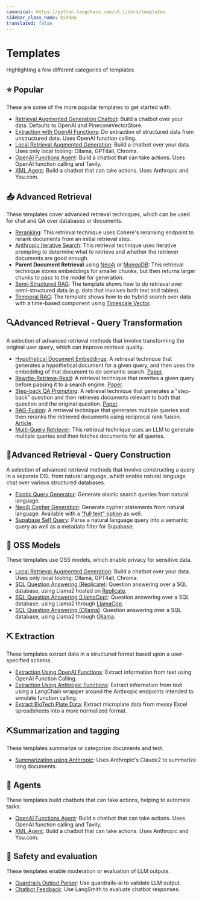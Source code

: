 ```yaml
---
canonical: https://python.langchain.com/v0.1/docs/templates
sidebar_class_name: hidden
translated: false
---
```


# Templates

Highlighting a few different categories of templates

## ⭐ Popular

These are some of the more popular templates to get started with.

- [Retrieval Augmented Generation Chatbot](/docs/templates/rag-conversation): Build a chatbot over your data. Defaults to OpenAI and PineconeVectorStore.
- [Extraction with OpenAI Functions](/docs/templates/extraction-openai-functions): Do extraction of structured data from unstructured data. Uses OpenAI function calling.
- [Local Retrieval Augmented Generation](/docs/templates/rag-chroma-private): Build a chatbot over your data. Uses only local tooling: Ollama, GPT4all, Chroma.
- [OpenAI Functions Agent](/docs/templates/openai-functions-agent): Build a chatbot that can take actions. Uses OpenAI function calling and Tavily.
- [XML Agent](/docs/templates/xml-agent): Build a chatbot that can take actions. Uses Anthropic and You.com.

## 📥 Advanced Retrieval

These templates cover advanced retrieval techniques, which can be used for chat and QA over databases or documents.

- [Reranking](/docs/templates/rag-pinecone-rerank): This retrieval technique uses Cohere's reranking endpoint to rerank documents from an initial retrieval step.
- [Anthropic Iterative Search](/docs/templates/anthropic-iterative-search): This retrieval technique uses iterative prompting to determine what to retrieve and whether the retriever documents are good enough.
- **Parent Document Retrieval** using [Neo4j](/docs/templates/neo4j-parent) or [MongoDB](/docs/templates/mongo-parent-document-retrieval): This retrieval technique stores embeddings for smaller chunks, but then returns larger chunks to pass to the model for generation.
- [Semi-Structured RAG](/docs/templates/rag-semi-structured): The template shows how to do retrieval over semi-structured data (e.g. data that involves both text and tables).
- [Temporal RAG](/docs/templates/rag-timescale-hybrid-search-time): The template shows how to do hybrid search over data with a time-based component using [Timescale Vector](https://www.timescale.com/ai?utm_campaign=vectorlaunch&utm_source=langchain&utm_medium=referral).

## 🔍Advanced Retrieval - Query Transformation

A selection of advanced retrieval methods that involve transforming the original user query, which can improve retrieval quality.

- [Hypothetical Document Embeddings](/docs/templates/hyde): A retrieval technique that generates a hypothetical document for a given query, and then uses the embedding of that document to do semantic search. [Paper](https://arxiv.org/abs/2212.10496).
- [Rewrite-Retrieve-Read](/docs/templates/rewrite-retrieve-read): A retrieval technique that rewrites a given query before passing it to a search engine. [Paper](https://arxiv.org/abs/2305.14283).
- [Step-back QA Prompting](/docs/templates/stepback-qa-prompting): A retrieval technique that generates a "step-back" question and then retrieves documents relevant to both that question and the original question. [Paper](https://arxiv.org/abs//2310.06117).
- [RAG-Fusion](/docs/templates/rag-fusion): A retrieval technique that generates multiple queries and then reranks the retrieved documents using reciprocal rank fusion. [Article](https://towardsdatascience.com/forget-rag-the-future-is-rag-fusion-1147298d8ad1).
- [Multi-Query Retriever](/docs/templates/rag-pinecone-multi-query): This retrieval technique uses an LLM to generate multiple queries and then fetches documents for all queries.

## 🧠Advanced Retrieval - Query Construction

A selection of advanced retrieval methods that involve constructing a query in a separate DSL from natural language, which enable natural language chat over various structured databases.

- [Elastic Query Generator](/docs/templates/elastic-query-generator): Generate elastic search queries from natural language.
- [Neo4j Cypher Generation](/docs/templates/neo4j-cypher): Generate cypher statements from natural language. Available with a ["full text" option](/docs/templates/neo4j-cypher-ft) as well.
- [Supabase Self Query](/docs/templates/self-query-supabase): Parse a natural language query into a semantic query as well as a metadata filter for Supabase.

## 🦙 OSS Models

These templates use OSS models, which enable privacy for sensitive data.

- [Local Retrieval Augmented Generation](/docs/templates/rag-chroma-private): Build a chatbot over your data. Uses only local tooling: Ollama, GPT4all, Chroma.
- [SQL Question Answering (Replicate)](/docs/templates/sql-llama2): Question answering over a SQL database, using Llama2 hosted on [Replicate](https://replicate.com/).
- [SQL Question Answering (LlamaCpp)](/docs/templates/sql-llamacpp): Question answering over a SQL database, using Llama2 through [LlamaCpp](https://github.com/ggerganov/llama.cpp).
- [SQL Question Answering (Ollama)](/docs/templates/sql-ollama): Question answering over a SQL database, using Llama2 through [Ollama](https://github.com/jmorganca/ollama).

## ⛏️ Extraction

These templates extract data in a structured format based upon a user-specified schema.

- [Extraction Using OpenAI Functions](/docs/templates/extraction-openai-functions): Extract information from text using OpenAI Function Calling.
- [Extraction Using Anthropic Functions](/docs/templates/extraction-anthropic-functions): Extract information from text using a LangChain wrapper around the Anthropic endpoints intended to simulate function calling.
- [Extract BioTech Plate Data](/docs/templates/plate-chain): Extract microplate data from messy Excel spreadsheets into a more normalized format.

## ⛏️Summarization and tagging

These templates summarize or categorize documents and text.

- [Summarization using Anthropic](/docs/templates/summarize-anthropic): Uses Anthropic's Claude2 to summarize long documents.

## 🤖 Agents

These templates build chatbots that can take actions, helping to automate tasks.

- [OpenAI Functions Agent](/docs/templates/openai-functions-agent): Build a chatbot that can take actions. Uses OpenAI function calling and Tavily.
- [XML Agent](/docs/templates/xml-agent): Build a chatbot that can take actions. Uses Anthropic and You.com.

## :rotating_light: Safety and evaluation

These templates enable moderation or evaluation of LLM outputs.

- [Guardrails Output Parser](/docs/templates/guardrails-output-parser): Use guardrails-ai to validate LLM output.
- [Chatbot Feedback](/docs/templates/chat-bot-feedback): Use LangSmith to evaluate chatbot responses.
